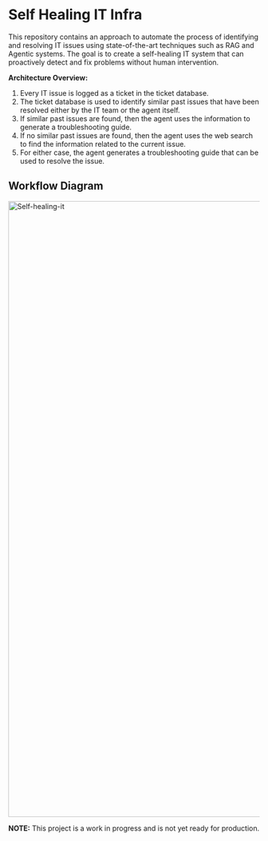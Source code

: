 # Self Healing IT Infra

This repository contains an approach to automate the process of identifying and resolving IT issues using state-of-the-art techniques such as RAG and Agentic systems. The goal is to create a self-healing IT system that can proactively detect and fix problems without human intervention.

**Architecture Overview:**

1. Every IT issue is logged as a ticket in the ticket database.
2. The ticket database is used to identify similar past issues that have been resolved either by the IT team or the agent itself.
3. If similar past issues are found, then the agent uses the information to generate a troubleshooting guide.
4. If no similar past issues are found, then the agent uses the web search to find the information related to the current issue.
5. For either case, the agent generates a troubleshooting guide that can be used to resolve the issue.

## Workflow Diagram

<img width="673" height="1235" alt="Self-healing-it" src="https://github.com/user-attachments/assets/39480eb2-3c30-4a83-af42-bae4a5221b08" />

**NOTE:** This project is a work in progress and is not yet ready for production.
